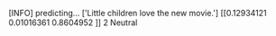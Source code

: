 [INFO] predicting...
['Little children love the new movie.']
[[0.12934121 0.01016361 0.8604952 ]]
2
Neutral
